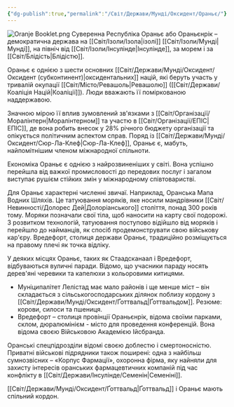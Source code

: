 ```yaml
---
{"dg-publish":true,"permalink":"/Світ/Держави/Мунді/Оксидент/Ораньє/"}
---
```


![Oranje Booklet.png](/img/user/imgs/Oranje%20Booklet.png)
Суверенна Республіка Ораньє або Ораньєнрік – демократична держава на [[Світ/Ізоли/Ізола\|ізолі]] [[Світ/Ізоли/Мунді\|Мунді]], на північ від [[Світ/Ізоли/Інсулінде\|Інсулінде]], за морем і за [[Світ/Блідість\|Блідістю]].

Ораньє є однією з шести основних [[Світ/Держави/Мунді/Оксидент/Оксидент (субконтинент)\|оксидентальних]] націй, які беруть участь у тривалій окупації [[Світ/Місто/Ревашоль\|Ревашолю]] ([[Світ/Держави/Коаліція Націй\|Коаліції]]). Люди вважають її поміркованою наддержавою.

Значною мірою її вплив зумовлений зв'язками з [[Світ/Організації/Моралінтерн\|Моралінтерном]] та участю в [[Світ/Організації/ЕПІС\|ЕПІС]], де вона робить внесок у 28% річного бюджету організації та опікується політичним аспектом справ. Поряд із [[Світ/Держави/Мунді/Оксидент/Сюр-Ла-Клеф\|Сюр-Ла-Клеф]], Ораньє є, мабуть, найпомітнішим членом міжнародної спільноти.

Економіка Ораньє є однією з найрозвиненіших у світі. Вона успішно перейшла від важкої промисловості до передових послуг і загалом виступає рушієм стійких змін у міжнародному співтоваристві.

Для Ораньє характерні численні звичаї. Наприклад, Оранська Мапа Водних Шляхів. Це татуювання моряків, яке носили мандрівники [[Світ/Невинності/Долорес Дей\|Долоріанського]] століття, понад 300 років тому. Моряки позначали свої тіла, щоб наносити на карту свої подорожі. З розвитком технологій, татуювання поступово відійшло від моряків і перейшло до найманців, як спосіб продемонструвати свою військову кар'єру. Вредефорт, столиця держави Ораньє, традиційно розміщується на правому плечі як точка відліку.

У деяких місцях Ораньє, таких як Стаадсканаал і Вредефорт, відбуваються вуличні паради. Відомо, що учасники параду носять дерев'яні черевики та капелюхи з кольоровими китицями.

- Муніципалітет Лелістад має мало районів і ще менше міст – він складається з сільськогосподарських ділянок поблизу кордону з [[Світ/Держави/Мунді/Оксидент/Ґоттвальд\|Ґоттвальдом]]. Резюме: корови, силоси та пшениця.
- Вредефорт – столиця провінції Ораньєнрік, відома своїми парками, склом, дюралюмінієм - місто для проведення конференцій. Вона відома своєю Військовою Академією Ійсбранда.

Оранські спецпідрозділи відомі своєю доблестю і смертоносністю. Приватні військові підрядники також поширені: одна з найбільш сумнозвісних – «Корпус Фармації», охоронна фірма, яку найняли для захисту інтересів оранських фармацевтичних компаній під час конфлікту в [[Світ/Держави/Інсулінде/Семенін\|Семеніні]].

[[Світ/Держави/Мунді/Оксидент/Ґоттвальд\|Ґоттвальд]] і Ораньє мають спільний кордон.